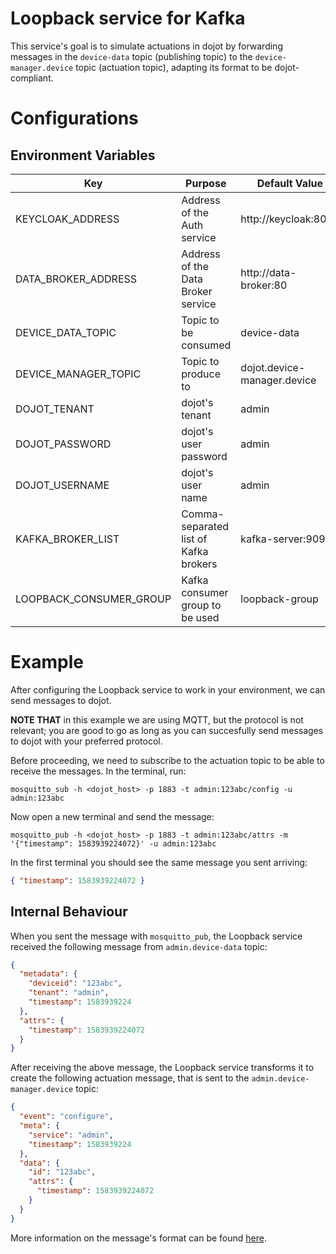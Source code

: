 # Loopback service for Kafka

This service's goal is to simulate actuations in dojot by forwarding messages in the `device-data`
topic (publishing topic) to the `device-manager.device` topic (actuation topic), adapting its format
to be dojot-compliant.

# Configurations

## Environment Variables

Key                     | Purpose                               | Default Value               | Valid Values     |
----------------------- | ------------------------------------- | --------------------------- | ---------------- |
KEYCLOAK_ADDRESS            | Address of the Auth service           | http://keycloak:8080            | hostname/IP:port |
DATA_BROKER_ADDRESS     | Address of the Data Broker service    | http://data-broker:80       | hostname/IP:port |
DEVICE_DATA_TOPIC       | Topic to be consumed                  | device-data                 | string           |
DEVICE_MANAGER_TOPIC    | Topic to produce to                   | dojot.device-manager.device | string           |
DOJOT_TENANT          | dojot's  tenant                 | admin                       | string           |
DOJOT_PASSWORD          | dojot's user password                 | admin                       | string           |
DOJOT_USERNAME          | dojot's user name                     | admin                       | string           |
KAFKA_BROKER_LIST       | Comma-separated list of Kafka brokers | kafka-server:9092           | hostname/IP:port |
LOOPBACK_CONSUMER_GROUP | Kafka consumer group to be used       | loopback-group              | string           |

# Example

After configuring the Loopback service to work in your environment, we can send messages to dojot.

__NOTE THAT__ in this example we are using MQTT, but the protocol is not relevant; you are good to
go as long as you can succesfully send messages to dojot with your preferred protocol.

Before proceeding, we need to subscribe to the actuation topic to be able to receive the messages.
In the terminal, run:

```shell
mosquitto_sub -h <dojot_host> -p 1883 -t admin:123abc/config -u admin:123abc
```

Now open a new terminal and send the message:

```shell
mosquitto_pub -h <dojot_host> -p 1883 -t admin:123abc/attrs -m '{"timestamp": 1583939224072}' -u admin:123abc
```

In the first terminal you should see the same message you sent arriving:

```json
{ "timestamp": 1583939224072 }
```

## Internal Behaviour

When you sent the message with `mosquitto_pub`, the Loopback service received the following message
from `admin.device-data` topic:

```json
{
  "metadata": {
    "deviceid": "123abc",
    "tenant": "admin",
    "timestamp": 1583939224
  },
  "attrs": {
    "timestamp": 1583939224072
  }
}
```

After receiving the above message, the Loopback service transforms it to create the following
actuation message, that is sent to the `admin.device-manager.device` topic:

```json
{
  "event": "configure",
  "meta": {
    "service": "admin",
    "timestamp": 1583939224
  },
  "data": {
    "id": "123abc",
    "attrs": {
      "timestamp": 1583939224072
    }
  }
}
```

More information on the message's format can be found
[here](https://dojotdocs.readthedocs.io/projects/DeviceManager/en/latest/kafka-messages.html).
